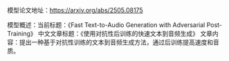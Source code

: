 模型论文地址：https://arxiv.org/abs/2505.08175

模型概述：当前标题：《Fast Text-to-Audio Generation with Adversarial Post-Training》
中文文章标题：《使用对抗性后训练的快速文本到音频生成》
文章内容：提出一种基于对抗性训练的文本到音频生成方法，通过后训练提高速度和音质。
